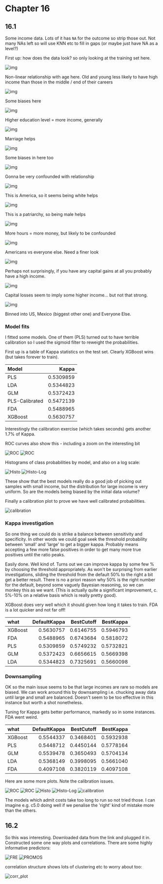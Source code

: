 # Chapter 16
## 16.1

Some income data. Lots of it has `NA` for the outcome so strip those out. Not many NAs left so will use KNN etc to fill in gaps (or maybe just have NA as a level?)

First up: how does the data look? so only looking at the training set here. 

![img](16.1/age.png) 

Non-linear relationship with age here. Old and young less likely to have high income than those in the middle / end of their careers

 ![img](16.1/workclass.png) 
 
 Some biases here
 
 ![img](16.1/education.png) 
 
 Higher education level = more income, generally 
 
 ![img](16.1/marital-status.png) 
 
 Marriage helps 
 
 ![img](16.1/occupation.png) 
 
 Some biases in here too
 
 ![img](16.1/relationship.png) 
 
 Gonna be very confounded with relationship 
 
 ![img](16.1/race.png) 
 
 This is America, so it seems being white helps 
 
 ![img](16.1/sex.png) 
 
 This is a patriarchy, so being male helps 
 
 ![img](16.1/hours-per-week.png) 
 
 More hours = more money, but likely to be confounded
 
 ![img](16.1/native-country.png) 
 
 Americans vs everyone else. Need a finer look 
 
 ![img](16.1/cap_gain_bin.png) 
 
 Perhaps not surprisingly, if you have any capital gains at all you probably have a high income.
 
 ![img](16.1/cap_loss_bin.png) 
 
 Capital losses seem to imply some higher income... but not that strong. 
 
 ![img](16.1/origin.png) 
 
 Binned into US, Mexico (biggest other one) and Everyone Else. 
 
 ### Model fits
 
 I fitted some models. One of them (PLS) turned out to have terrible calibration so I used the sigmoid filter to reweight the probabilities. 
 
 First up is a table of Kappa statistics on the test set. Clearly XGBoost wins (but takes forever to train). 
 
|Model          |     Kappa|
|:--------------|---------:|
|PLS            | 0.5309859|
|LDA            | 0.5344823|
|GLM            | 0.5372423|
|PLS-Calibrated | 0.5472139|
|FDA            | 0.5488965|
|XGBoost        | 0.5630757|
 
Interestingly the calibration exercise (which takes seconds) gets another 1.7% of Kappa. 

ROC curves also show this - including a zoom on the interesting bit

![ROC](16.1/roc_curves.png)
![ROC](16.1/roc_curves_zoom.png)

Histograms of class probabilities by model, and also on a log scale:

![Histo](16.1/histo_plots.png)
![Histo-Log](16.1/histo_plots_log.png)

These show that the best models really do a good job of picking out samples with small income, but the distribution for large income is very uniform. So are the models being biased by the initial data volume? 

Finally a calibration plot to prove we have well calibrated probabilities.

![calibration](16.1/calibration_plot.png)
 
 ### Kappa investigation 
 
 So one thing we could do is strike a balance between sensitivity and specificity. In other words we could goal seek the threshold probability between 'small' and 'large' to get a bigger kappa. Probably means accepting a few more false positives in order to get many more true positives until the ratio peaks. 
 
 Easily done. Well kind of. Turns out we can improve kappa by some few % by choosing the threshold appropriately. As won't be surprising from earlier investigations, sliding the threshold from the default 50% to the right a bit get a better result. There is no a priori reason why 50% is the right number for the default, beyond some vaguely Bayesian reasoning, so we can monkey this as we want. (This is actually quite a significant improvement, c. 5%-10% on a relative basis which is really pretty good). 
 
 XGBoost does very well which it should given how long it takes to train. FDA is a lot quicker and not far off! 
 
|what    | DefaultKappa| BestCutoff| BestKappa|
|:-------|------------:|----------:|---------:|
|XGBoost |    0.5630757|  0.6146755| 0.5946793|
|FDA     |    0.5488965|  0.6743684| 0.5818072|
|PLS     |    0.5309859|  0.5749232| 0.5732821|
|GLM     |    0.5372423|  0.6656615| 0.5669398|
|LDA     |    0.5344823|  0.7325691| 0.5660098|

### Downsampling

OK so the main issue seems to be that large incomes are rare so models are biased. We can work around this by downsampling i.e. chucking away data until large and small are balanced. Doesn't seem to be too effective in this instance but worth a shot nonetheless. 

Tuning for Kappa gets better performance, markedly so in some instances. FDA went weird. 

|what    | DefaultKappa| BestCutoff| BestKappa|
|:-------|------------:|----------:|---------:|
|XGBoost |    0.5544337|  0.3468401| 0.5932938|
|PLS     |    0.5448712|  0.4450144| 0.5778164|
|GLM     |    0.5539478|  0.3650493| 0.5704134|
|LDA     |    0.5368149|  0.3998095| 0.5661040|
|FDA     |    0.4097108|  0.3820119| 0.4097108|

Here are some more plots. Note the calibration issues. 

![ROC](16.1/roc_curves_DS.png)
![ROC](16.1/roc_curves_zoom_DS.png)
![Histo](16.1/histo_plots_DS.png)
![Histo-Log](16.1/histo_plots_log_DS.png)
![calibration](16.1/calibration_plot_DS.png)
 
The models which admit costs take too long to run so not tried those. I can imagine e.g. c5.0 doing well if we penalise the 'right' kind of mistake more than the others. 

## 16.2 

So this was interesting. Downloaded data from the link and plugged it in. Constructed some one way plots and correlations. There are some highly informative predictors:

![FRE](16.2/FRE.png)
![PROMOS](16.2/PROMOS.png)

correlation structure shows lots of clustering etc to worry about too:

![corr_plot](16.2/corr_plot.png)

